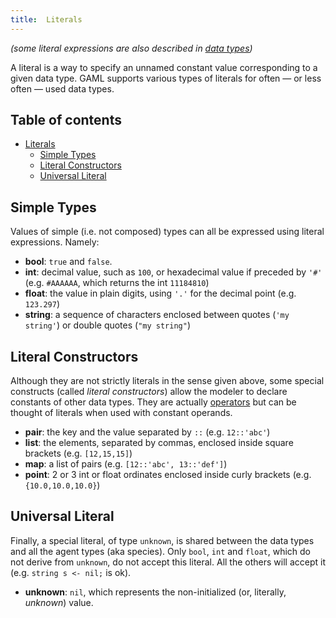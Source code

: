 ```yaml
---
title:  Literals
---
```





_(some literal expressions are also described in [data types](DataTypes))_

A literal is a way to specify an unnamed constant value corresponding to a given data type. GAML supports various types of literals for often — or less often — used data types.

## Table of contents 

* [Literals](#literals)
	* [Simple Types](#simple-types)
	* [Literal Constructors](#literal-constructors)
	* [Universal Literal](#universal-literal)




## Simple Types
Values of simple (i.e. not composed) types can all be expressed using literal expressions. Namely:

* **bool**: `true` and `false`.
* **int**: decimal value, such as `100`, or hexadecimal value if preceded by `'#'` (e.g. `#AAAAAA`, which returns the int `11184810`)
* **float**: the value in plain digits, using `'.'` for the decimal point (e.g. `123.297`)
* **string**: a sequence of characters enclosed between quotes (`'my string'`) or double quotes (`"my string"`)




## Literal Constructors
Although they are not strictly literals in the sense given above, some special constructs (called _literal constructors_) allow the modeler to declare constants of other data types. They are actually [operators](Exhaustive-list-of-GAMA-Keywords) but can be thought of literals when used with constant operands.

* **pair**: the key and the value separated by `::` (e.g. `12::'abc'`)
* **list**: the elements, separated by commas, enclosed inside square brackets (e.g. `[12,15,15]`)
* **map**: a list of pairs (e.g. `[12::'abc', 13::'def']`)
* **point**: 2 or 3 int or float ordinates enclosed inside curly brackets (e.g. `{10.0,10.0,10.0}`)



## Universal Literal
Finally, a special literal, of type `unknown`, is shared between the data types and all the agent types (aka species). Only `bool`, `int` and `float`, which do not derive from `unknown`, do not accept this literal. All the others will accept it (e.g. `string s <- nil;` is ok).

* **unknown**: `nil`, which represents the non-initialized (or, literally, _unknown_) value.
